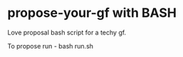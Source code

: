 # propose-your-gf with BASH

Love proposal bash script for a techy gf.

To propose run - bash run.sh
